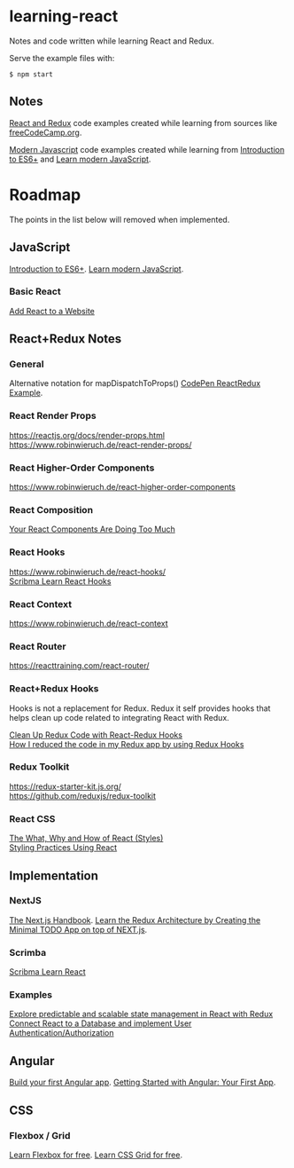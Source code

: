 # learning-react
Notes and code written while learning React and Redux.

Serve the example files with: 
```
$ npm start
```

## Notes
[React and Redux](notes/ReactRedux.md) code examples created while learning from sources like [freeCodeCamp.org](https://www.freecodecamp.org/learn/).

[Modern Javascript](notes/ModernJavaScript.md) code examples created while learning from [Introduction to ES6+](https://scrimba.com/g/gintrotoes6) and [Learn modern JavaScript](https://scrimba.com/g/ges6).

# Roadmap
The points in the list below will removed when implemented.

## JavaScript
[Introduction to ES6+](https://scrimba.com/g/gintrotoes6).
[Learn modern JavaScript](https://scrimba.com/g/ges6).

### Basic React
[Add React to a Website](https://reactjs.org/docs/add-react-to-a-website.html)

## React+Redux Notes

### General
Alternative notation for mapDispatchToProps() [CodePen ReactRedux Example](https://codepen.io/team/codepen/pen/yZrxJo).

### React Render Props
https://reactjs.org/docs/render-props.html    
https://www.robinwieruch.de/react-render-props/

### React Higher-Order Components
https://www.robinwieruch.de/react-higher-order-components

### React Composition
[Your React Components Are Doing Too Much](https://medium.com/the-non-traditional-developer/your-react-components-are-doing-too-much-16e65968f419)

### React Hooks
https://www.robinwieruch.de/react-hooks/    
[Scribma Learn React Hooks](https://scrimba.com/g/greacthooks)

### React Context
https://www.robinwieruch.de/react-context

### React Router
https://reacttraining.com/react-router/

### React+Redux Hooks
Hooks is not a replacement for Redux. Redux it self provides hooks that helps clean up code related to integrating React with Redux.

[Clean Up Redux Code with React-Redux Hooks](https://medium.com/swlh/clean-up-redux-code-with-react-redux-hooks-71587cfcf87a)    
[How I reduced the code in my Redux app by using Redux Hooks](https://medium.com/javascript-in-plain-english/how-i-reduced-the-amount-of-code-in-my-redux-app-by-using-redux-hooks-b19c926419ea)

### Redux Toolkit
https://redux-starter-kit.js.org/    
https://github.com/reduxjs/redux-toolkit

### React CSS
[The What, Why and How of React (Styles)](https://dev.to/mangel0111/the-what-why-and-how-of-react-styles-2a0k)    
[Styling Practices Using React](https://medium.com/the-non-traditional-developer/styling-best-practices-using-react-c37b96b8be9c)

## Implementation

### NextJS
[The Next.js Handbook](https://www.freecodecamp.org/news/the-next-js-handbook/).
[Learn the Redux Architecture by Creating the Minimal TODO App on top of NEXT.js](https://dev.to/saltyshiomix/learn-the-redux-architecture-by-creating-the-minimal-todo-app-on-top-of-next-js-5bpj).

### Scrimba
[Scribma Learn React](https://scrimba.com/g/glearnreact)

### Examples
[Explore predictable and scalable state management in React with Redux](https://www.robinwieruch.de/react-redux-tutorial)    
[Connect React to a Database and implement User Authentication/Authorization](https://www.robinwieruch.de/complete-firebase-authentication-react-tutorial)

## Angular
[Build your first Angular app](https://scrimba.com/g/gyourfirstangularapp).
[Getting Started with Angular: Your First App](https://angular.io/start).

## CSS

### Flexbox / Grid
[Learn Flexbox for free](https://scrimba.com/g/gflexbox).
[Learn CSS Grid for free](https://scrimba.com/g/gflexbox).